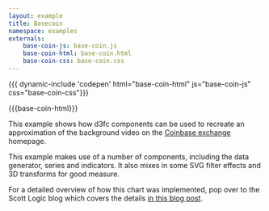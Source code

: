 ```yaml
---
layout: example
title: Basecoin
namespace: examples
externals:
    base-coin-js: base-coin.js
    base-coin-html: base-coin.html
    base-coin-css: base-coin.css
---
```


{{{ dynamic-include 'codepen' html="base-coin-html" js="base-coin-js" css="base-coin-css"}}}

<style>
{{base-coin-css}}
</style>

{{{base-coin-html}}}

<script>
{{{base-coin-js}}}
</script>



This example shows how d3fc components can be used to recreate an approximation of the background video on the [Coinbase exchange](https://exchange.coinbase.com/) homepage.

This example makes use of a number of components, including the data generator, series and indicators. It also mixes in some SVG filter effects and 3D transforms for good measure.

For a detailed overview of how this chart was implemented, pop over to the Scott Logic blog which covers the details [in this blog post](http://blog.scottlogic.com/2015/08/06/an-adventure-in-svg-filter-land.html).


<script src="index.js"></script>
